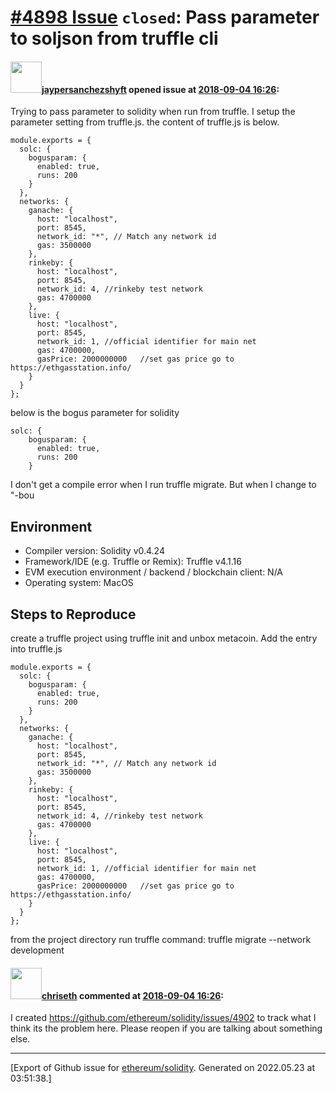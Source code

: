 # [\#4898 Issue](https://github.com/ethereum/solidity/issues/4898) `closed`: Pass parameter to soljson from truffle cli

#### <img src="https://avatars.githubusercontent.com/u/37894669?u=41182d5ae1876b58ed1630aba633f6d8f9444198&v=4" width="50">[jaypersanchezshyft](https://github.com/jaypersanchezshyft) opened issue at [2018-09-04 16:26](https://github.com/ethereum/solidity/issues/4898):

Trying to pass parameter to solidity when run from truffle.  I setup the parameter setting from truffle.js.  the content of truffle.js is below.
```
module.exports = {
  solc: {
    bogusparam: {
      enabled: true,
      runs: 200
    }
  },
  networks: {
    ganache: {
      host: "localhost",
      port: 8545,
      network_id: "*", // Match any network id
      gas: 3500000
    },
    rinkeby: {
      host: "localhost",
      port: 8545,
      network_id: 4, //rinkeby test network
      gas: 4700000
    },
    live: {
      host: "localhost",
      port: 8545,
      network_id: 1, //official identifier for main net
      gas: 4700000,
      gasPrice: 2000000000   //set gas price go to https://ethgasstation.info/
    }
  }
};
```
below is the bogus parameter for solidity
```
solc: {
    bogusparam: {
      enabled: true,
      runs: 200
    }
```

I don't get a compile error when I run truffle migrate.  But when I change to "-bou
## Environment

- Compiler version: Solidity v0.4.24
- Framework/IDE (e.g. Truffle or Remix): Truffle v4.1.16
- EVM execution environment / backend / blockchain client: N/A
- Operating system: MacOS

## Steps to Reproduce

create a truffle project using truffle init and unbox metacoin.  Add the entry into truffle.js
```
module.exports = {
  solc: {
    bogusparam: {
      enabled: true,
      runs: 200
    }
  },
  networks: {
    ganache: {
      host: "localhost",
      port: 8545,
      network_id: "*", // Match any network id
      gas: 3500000
    },
    rinkeby: {
      host: "localhost",
      port: 8545,
      network_id: 4, //rinkeby test network
      gas: 4700000
    },
    live: {
      host: "localhost",
      port: 8545,
      network_id: 1, //official identifier for main net
      gas: 4700000,
      gasPrice: 2000000000   //set gas price go to https://ethgasstation.info/
    }
  }
};
```

from the project directory run truffle command:
truffle migrate --network development



#### <img src="https://avatars.githubusercontent.com/u/9073706?v=4" width="50">[chriseth](https://github.com/chriseth) commented at [2018-09-04 16:26](https://github.com/ethereum/solidity/issues/4898#issuecomment-418632905):

I created https://github.com/ethereum/solidity/issues/4902 to track what I think its the problem here. Please reopen if you are talking about something else.


-------------------------------------------------------------------------------



[Export of Github issue for [ethereum/solidity](https://github.com/ethereum/solidity). Generated on 2022.05.23 at 03:51:38.]
